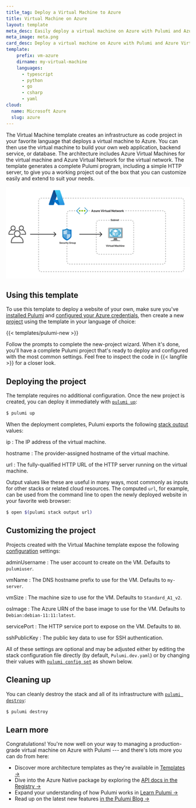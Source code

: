 ```yaml
---
title_tag: Deploy a Virtual Machine to Azure
title: Virtual Machine on Azure
layout: template
meta_desc: Easily deploy a virtual machine on Azure with Pulumi and Azure Virtual Machines using this template.
meta_image: meta.png
card_desc: Deploy a virtual machine on Azure with Pulumi and Azure Virtual Machines.
template:
    prefix: vm-azure
    dirname: my-virtual-machine
    languages:
      - typescript
      - python
      - go
      - csharp
      - yaml
cloud:
  name: Microsoft Azure
  slug: azure
---
```


The Virtual Machine template creates an infrastructure as code project in your favorite language that deploys a virtual machine to Azure. You can then use the virtual machine to build your own web application, backend service, or database. The architecture includes Azure Virtual Machines for the virtual machine and Azure Virtual Network for the virtual network. The template generates a complete Pulumi program, including a simple HTTP server, to give you a working project out of the box that you can customize easily and extend to suit your needs.

![An architecture diagram of the Pulumi $CLOUD $ARCHITECTURE template](./architecture.png)

## Using this template

To use this template to deploy a website of your own, make sure you've [installed Pulumi](/docs/install/) and [configured your Azure credentials](/registry/packages/azure-native/installation-configuration#credentials), then create a new [project](/docs/concepts/projects/) using the template in your language of choice:

{{< templates/pulumi-new >}}

Follow the prompts to complete the new-project wizard. When it's done, you'll have a complete Pulumi project that's ready to deploy and configured with the most common settings. Feel free to inspect the code in {{< langfile >}} for a closer look.

## Deploying the project

The template requires no additional configuration. Once the new project is created, you can deploy it immediately with [`pulumi up`](/docs/cli/pulumi_up):

```bash
$ pulumi up
```

When the deployment completes, Pulumi exports the following [stack output](/docs/concepts/stack#outputs) values:

ip
: The IP address of the virtual machine.

hostname
: The provider-assigned hostname of the virtual machine.

url
: The fully-qualified HTTP URL of the HTTP server running on the virtual machine.

Output values like these are useful in many ways, most commonly as inputs for other stacks or related cloud resources. The computed `url`, for example, can be used from the command line to open the newly deployed website in your favorite web browser:

```bash
$ open $(pulumi stack output url)
```

## Customizing the project

Projects created with the Virtual Machine template expose the following [configuration](/docs/concepts/config) settings:

adminUsername
: The user account to create on the VM. Defaults to `pulumiuser`.

vmName
: The DNS hostname prefix to use for the VM. Defaults to `my-server`.

vmSize
: The machine size to use for the VM. Defaults to `Standard_A1_v2`.

osImage
: The Azure URN of the base image to use for the VM. Defaults to `Debian:debian-11:11:latest`.

servicePort
: The HTTP service port to expose on the VM. Defaults to `80`.

sshPublicKey
: The public key data to use for SSH authentication.

All of these settings are optional and may be adjusted either by editing the stack configuration file directly (by default, `Pulumi.dev.yaml`) or by changing their values with [`pulumi config set`](/docs/cli/pulumi_config_set) as shown below.

## Cleaning up

You can cleanly destroy the stack and all of its infrastructure with [`pulumi destroy`](/docs/cli/pulumi_destroy):

```bash
$ pulumi destroy
```

## Learn more

Congratulations! You're now well on your way to managing a production-grade virtual machine on Azure with Pulumi --- and there's lots more you can do from here:

* Discover more architecture templates as they're available in [Templates &rarr;](/templates)
* Dive into the Azure Native package by exploring the [API docs in the Registry &rarr;](/registry/packages/azure-native)
* Expand your understanding of how Pulumi works in [Learn Pulumi &rarr;](/learn)
* Read up on the latest new features [in the Pulumi Blog &rarr;](/blog/tag/azure)
